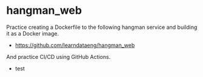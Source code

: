 # hangman_web

Practice creating a Dockerfile to the following hangman service and building it as a Docker image.

- https://github.com/learndataeng/hangman_web

And practice CI/CD using GitHub Actions.

- test
